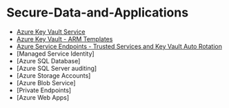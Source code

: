 # Secure-Data-and-Applications

- [Azure Key Vault Service](https://github.com/earkevin11/Azure-Key-Vault-Service)<br>
- [Azure Key Vault - ARM Templates](https://github.com/earkevin11/ARM-Templates-)
- [Azure Service Endpoints - Trusted Services and Key Vault Auto Rotation](https://github.com/earkevin11/Azure-Service-Endpoints)
- [Managed Service Identity]
- [Azure SQL Database]
- [Azure SQL Server auditing]
- [Azure Storage Accounts]
- [Azure Blob Service]
- [Private Endpoints]
- [Azure Web Apps]
